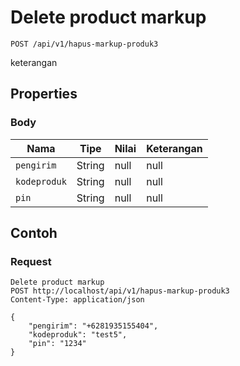# Delete product markup
```http
POST /api/v1/hapus-markup-produk3
```
keterangan
## Properties
### Body
Nama | Tipe | Nilai | Keterangan
--- | --- | --- | ---
<code>pengirim</code> | String | null | null
<code>kodeproduk</code> | String | null | null
<code>pin</code> | String | null | null

## Contoh

### Request
```http
Delete product markup
POST http://localhost/api/v1/hapus-markup-produk3
Content-Type: application/json

{
    "pengirim": "+6281935155404",
    "kodeproduk": "test5",
    "pin": "1234"
}
```
